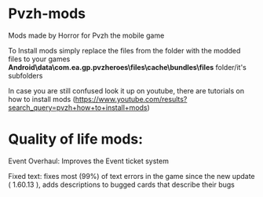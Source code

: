 # Pvzh-mods
Mods made by Horror for Pvzh the mobile game

To Install mods simply replace the files from the folder with the modded files to your games <b>Android\data\com.ea.gp.pvzheroes\files\cache\bundles\files</b> folder/it's subfolders

In case you are still confused look it up on youtube, there are tutorials on how to install mods (https://www.youtube.com/results?search_query=pvzh+how+to+install+mods)

# Quality of life mods:

Event Overhaul: Improves the Event ticket system

Fixed text: fixes most (99%) of text errors in the game since the new update ( 1.60.13 ), adds descriptions to bugged cards that describe their bugs
